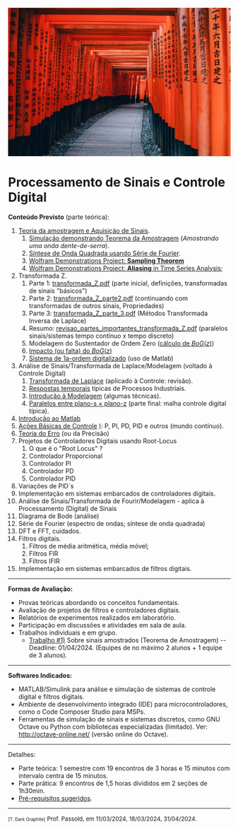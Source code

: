![Kioto_2](Kioto_2.jpg)

# Processamento de Sinais e Controle Digital

**Conteúdo Previsto** (parte teórica):

1. [Teoria da amostragem e Aquisição de Sinais](../Controle_3/2_sampling/01_Sistema_Amostrado_no_Tempo.pdf).
   1. [Simulação demonstrando Teorema da Amostragem](https://fpassold.github.io/Controle_3/Teste_Amost/teste_amostragem.html) (*Amostrando uma onda dente-de-serra*).
   2. [Síntese de Onda Quadrada usando Série de Fourier](https://fpassold.github.io/Controle_3/estudo_dirigido/Síntese_Onda_Quadrada.html). 
   3. [Wolfram Demonstrations Project: **Sampling Theorem**](https://demonstrations.wolfram.com/SamplingTheorem/)
   4. [Wolfram Demonstrations Project: **Aliasing** in Time Series Analysis](https://demonstrations.wolfram.com/AliasingInTimeSeriesAnalysis/);
2. Transformada Z.
   1. Parte 1:  [transformada_Z.pdf](../Controle_3/3_transformada/transformada_Z.pdf) (parte inicial, definições, transformadas de sinais "básicos")
   2. Parte 2:  [transformada_Z_parte2.pdf](../Controle_3/3_transformada/transformada_Z_parte2.pdf) (continuando com transformadas de outros sinais, Propriedades)
   3. Parte 3:  [transformada_Z_parte_3.pdf](../Controle_3/3_transformada/transformada_Z_parte_3.pdf) (Métodos Transformada Inversa de Laplace)
   4. Resumo:  [revisao_partes_importantes_transformada_Z.pdf](../Controle_3/3_transformada/revisao_partes_importantes_transformada_Z.pdf) (paralelos sinais/sistemas tempo contínuo x tempo discreto)
   5. Modelagem do Sustentador de Ordem Zero ([cálculo de $BoG(z)$](https://fpassold.github.io/Controle_3/3_transformada/3_BoG_Transformada_Z.pdf))
   6. [Impacto (ou falta) do $BoG(z)$](https://fpassold.github.io/Controle_3/3_5_Modelagem_G_BoG/teste_BoG.html)
   7. [Sistema de 1a-ordem digitalizado](https://fpassold.github.io/Controle_3/exemplo_1_BoG/intro_exemplo_1a_ordem.html) (uso de Matlab)
3. Análise de Sinais/Transformada de Laplace/Modelagem (voltado à Controle Digital)
   1. [Transformada de Laplace](3_transformada_laplace.pdf) (aplicado à Controle: revisão).
   2. [Respostas temporais](4_Respostas_Sistemas.pdf) típicas de Processos Industriais.
   3. [Introdução à Modelagem](5_intro_modelagem.pdf) (algumas técnicas).
   4. [Paralelos entre plano-s $\times$ plano-z](6_respostas_paralelos_s_z.pdf) (parte final: malha controle digital típica).
4. [Introdução ao Matlab](../Matlab/aula_intro_matlab_1.html) 
5. [Ações Básicas de Controle](7_acoes_controle.pdf) ): P, PI, PD, PID e outros (mundo contínuo).
6. [Teoria do Erro](https://fpassold.github.io/Controle_3/4_teoria_erros/resumo_teoria_erro.html) (ou da Precisão)
7. Projetos de Controladores Digitais usando Root-Locus
   1. O que é o "Root Locus" ?
   2. Controlador Proporcional
   3. Controlador PI
   4. Controlador PD
   5. Controlador PID
8. Variações de PID´s
9. Implementação em sistemas embarcados de controladores digitais.
10. Análise de Sinais/Transformada de Fourir/Modelagem - aplica à Processamento (Digital) de Sinais
   11. Diagrama de Bode (análise)
   12. Série de Fourier (espectro de ondas; síntese de onda quadrada)
   13. DFT e FFT, cuidados.
14. Filtros digitais.
    1. Filtros de média aritmética, média móvel;
    2. Filtros FIR
    3. Filtros IFIR
15. Implementação em sistemas embarcados de filtros digitais.

---

**Formas de Avaliação:**

- Provas teóricas abordando os conceitos fundamentais.
- Avaliação de projetos de filtros e controladores digitais.
- Relatórios de experimentos realizados em laboratório.
- Participação em discussões e atividades em sala de aula.
- Trabalhos individuais e em grupo.
  - [Trabalho #1)](trabalho_1_2024_1.html) Sobre sinais amostrados (Teorema de Amostragem) -- Deadline: 01/04/2024. (Equipes de no máximo 2 alunos + 1 equipe de 3 alunos).

---

**Softwares Indicados:**

- MATLAB/Simulink para análise e simulação de sistemas de controle digital e filtros digitais.
- Ambiente de desenvolvimento integrado (IDE) para microcontroladores, como o Code Composer Studio para MSPs.
- Ferramentas de simulação de sinais e sistemas discretos, como GNU Octave ou Python com bibliotecas especializadas (limitado). Ver: http://octave-online.net/ (versão online do Octave).

---

Detalhes:

* Parte teórica: 1 semestre com 19 encontros de 3 horas e 15 minutos com intervalo centra de 15 minutos.
* Parte prática: 9 encontros de 1,5 horas divididos em 2 seções de 1h30min.
* [Pré-requisitos sugeridos](pre_requisitos.html).

---

<font size="1">[T. Dark Graphite]</font>
<font size="2">Prof. Passold, em 11/03/2024, 18/03/2024, 31/04/2024.</font>

